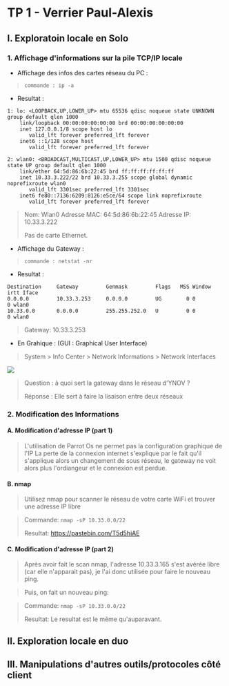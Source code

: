 # TP 1 - Verrier Paul-Alexis

## I. Exploratoin locale en Solo

### 1. Affichage d'informations sur la pile TCP/IP locale

* Affichage des infos des cartes réseau du PC :
>    `commande : ip -a`
    
* Resultat : 
```
1: lo: <LOOPBACK,UP,LOWER_UP> mtu 65536 qdisc noqueue state UNKNOWN group default qlen 1000
    link/loopback 00:00:00:00:00:00 brd 00:00:00:00:00:00
    inet 127.0.0.1/8 scope host lo
       valid_lft forever preferred_lft forever
    inet6 ::1/128 scope host 
       valid_lft forever preferred_lft forever
```
```
2: wlan0: <BROADCAST,MULTICAST,UP,LOWER_UP> mtu 1500 qdisc noqueue state UP group default qlen 1000
    link/ether 64:5d:86:6b:22:45 brd ff:ff:ff:ff:ff:ff
    inet 10.33.3.222/22 brd 10.33.3.255 scope global dynamic noprefixroute wlan0
       valid_lft 3301sec preferred_lft 3301sec
    inet6 fe80::7136:6209:8126:e5ce/64 scope link noprefixroute 
       valid_lft forever preferred_lft forever
```
>Nom: Wlan0
>Adresse MAC: 64:5d:86:6b:22:45
>Adresse IP: 10.33.3.222
>
>Pas de carte Ethernet.

* Affichage du Gateway : 
>`commande : netstat -nr`

* Resultat : 
```
Destination     Gateway         Genmask         Flags   MSS Window  irtt Iface
0.0.0.0         10.33.3.253     0.0.0.0         UG        0 0          0 wlan0
10.33.0.0       0.0.0.0         255.255.252.0   U         0 0          0 wlan0
```

>Gateway: 10.33.3.253

* En Grahique : (GUI : Graphical User Interface)

>System > Info Center > Network Informations > Network Interfaces

![](https://i.imgur.com/yk68NmN.png)

>Question : à quoi sert la gateway dans le réseau d'YNOV ?
>
>Réponse : Elle sert à faire la lisaison entre deux réseaux

### 2. Modification des Informations

#### A. Modification d'adresse IP (part 1)

> L'utilisation de Parrot Os ne permet pas la configuration graphique de l'IP
> La perte de la connexion internet s'explique par le fait qu'il s'applique alors un changement de sous réseau, le gateway ne voit alors plus l'ordiangeur et le connexion est perdue.

#### B. nmap

>Utilisez nmap pour scanner le réseau de votre carte WiFi et trouver une adresse IP libre

> Commande: `nmap -sP 10.33.0.0/22`
> 
> Resultat: https://pastebin.com/T5d5hiAE

#### C. Modification d'adresse IP (part 2)

> Après avoir fait le scan nmap, l'adresse 10.33.3.165 s'est avérée libre (car elle n'apparait pas), je l'ai donc utilisée pour faire le nouveau ping.

> Puis, on fait un nouveau ping:

> Commande: `nmap -sP 10.33.0.0/22`
> 
> Resultat: Le resultat est le même qu'auparavant.

## II. Exploration locale en duo

## III. Manipulations d'autres outils/protocoles côté client